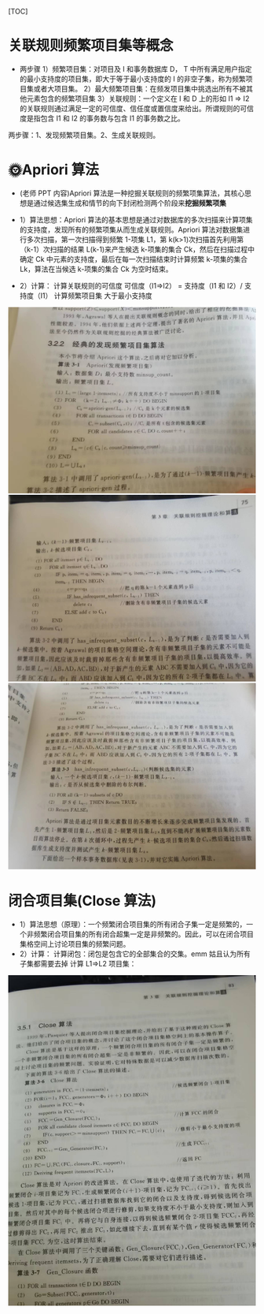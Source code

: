 [TOC]

# 关联规则频繁项目集等概念

- 两步骤
  1）频繁项目集：对项目及 I 和事务数据库 D， T 中所有满足用户指定的最小支持度的项目集，即大于等于最小支持度的 I 的非空子集，称为频繁项目集或者大项目集。
  2）最大频繁项目集：在频发项目集中挑选出所有不被其他元素包含的频繁项目集
  3）关联规则：一个定义在 I 和 D 上的形如 I1 => I2 的关联规则通过满足一定的可信度、信任度或置信度来给出。所谓规则的可信度是指包含 I1 和 I2 的事务数与包含 I1 的事务数之比。

两步骤：1、发现频繁项目集。2、生成关联规则。

# 🌞Apriori 算法

- (老师 PPT 内容)Apriori 算法是一种挖掘关联规则的频繁项集算法，其核心思想是通过候选集生成和情节的向下封闭检测两个阶段来**挖掘频繁项集**

- 1）算法思想：Apriori 算法的基本思想是通过对数据库的多次扫描来计算项集的支持度，发现所有的频繁项集从而生成关联规则。Apriori 算法对数据集进行多次扫描，第一次扫描得到频繁 1-项集 L1，第 k(k>1)次扫描首先利用第（k-1）次扫描的结果 L(k-1)来产生候选 k-项集的集合 Ck，然后在扫描过程中确定 Ck 中元素的支持度，最后在每一次扫描结束时计算频繁 k-项集的集合 Lk，算法在当候选 k-项集的集合 Ck 为空时结束。
- 2）计算：
  计算关联规则的可信度 可信度（I1=>I2） = 支持度（I1 和 I2）/ 支持度（I1）
  计算频繁项目集 大于最小支持度

![Apriori 算法 3-1](./assets/Apriori%E7%AE%97%E6%B3%953-1.jpg)
![Apriori 算法 3-2](./assets/Apriori%20%E7%AE%97%E6%B3%95%203-2.jpg)
![Apriori 算法 3-3](./assets/Apriori%20%E7%AE%97%E6%B3%95%203-3.jpg)

# 闭合项目集(Close 算法)

- 1）算法思想（原理）：一个频繁闭合项目集的所有闭合子集一定是频繁的，一个非频繁闭合项目集的所有闭合超集一定是非频繁的。因此，可以在闭合项目集格空间上讨论项目集的频繁问题。
- 2）计算：
  计算闭包：闭包是包含它的全部集合的交集。emm 姑且认为所有子集都需要去掉
  计算 L1=>L2 项目集：

![Close 算法](./assets/Close%E7%AE%97%E6%B3%95.jpg)

